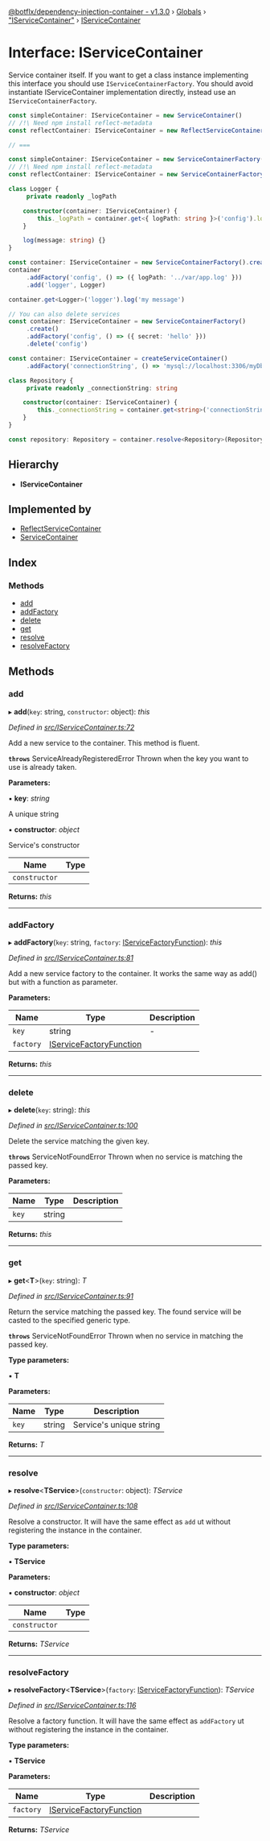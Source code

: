 [@botflx/dependency-injection-container - v1.3.0](../README.md) › [Globals](../globals.md) › ["IServiceContainer"](../modules/_iservicecontainer_.md) › [IServiceContainer](_iservicecontainer_.iservicecontainer.md)

# Interface: IServiceContainer

Service container itself.
If you want to get a class instance implementing this interface you should use `IServiceContainerFactory`.
You should avoid instantiate IServiceContainer implementation directly, instead use an `IServiceContainerFactory`.

```typescript
const simpleContainer: IServiceContainer = new ServiceContainer()
// /!\ Need npm install reflect-metadata
const reflectContainer: IServiceContainer = new ReflectServiceContainer()

// ===

const simpleContainer: IServiceContainer = new ServiceContainerFactory().create()
// /!\ Need npm install reflect-metadata
const reflectContainer: IServiceContainer = new ServiceContainerFactory({ useReflection: true }).create()
```

```typescript
class Logger {
     private readonly _logPath

    constructor(container: IServiceContainer) {
        this._logPath = container.get<{ logPath: string }>('config').logPath
    }

    log(message: string) {}
}

const container: IServiceContainer = new ServiceContainerFactory().create()
container
     .addFactory('config', () => ({ logPath: '../var/app.log' }))
     .add('logger', Logger)

container.get<Logger>('logger').log('my message')
```

```typescript
// You can also delete services
const container: IServiceContainer = new ServiceContainerFactory()
     .create()
     .addFactory('config', () => ({ secret: 'hello' }))
     .delete('config')
```

```typescript
const container: IServiceContainer = createServiceContainer()
     .addFactory('connectionString', () => 'mysql://localhost:3306/myDb?user=root&password=root')

class Repository {
     private readonly _connectionString: string

    constructor(container: IServiceContainer) {
        this._connectionString = container.get<string>('connectionString')
    }
}

const repository: Repository = container.resolve<Repository>(Repository)
```

## Hierarchy

* **IServiceContainer**

## Implemented by

* [ReflectServiceContainer](../classes/_reflectservicecontainer_.reflectservicecontainer.md)
* [ServiceContainer](../classes/_servicecontainer_.servicecontainer.md)

## Index

### Methods

* [add](_iservicecontainer_.iservicecontainer.md#add)
* [addFactory](_iservicecontainer_.iservicecontainer.md#addfactory)
* [delete](_iservicecontainer_.iservicecontainer.md#delete)
* [get](_iservicecontainer_.iservicecontainer.md#get)
* [resolve](_iservicecontainer_.iservicecontainer.md#resolve)
* [resolveFactory](_iservicecontainer_.iservicecontainer.md#resolvefactory)

## Methods

###  add

▸ **add**(`key`: string, `constructor`: object): *this*

*Defined in [src/IServiceContainer.ts:72](https://github.com/botflux/dependency-injection-container/blob/05ce70f/src/IServiceContainer.ts#L72)*

Add a new service to the container.
This method is fluent.

**`throws`** ServiceAlreadyRegisteredError Thrown when the key you want to use is already taken.

**Parameters:**

▪ **key**: *string*

A unique string

▪ **constructor**: *object*

Service's constructor

Name | Type |
------ | ------ |
`constructor` |  |

**Returns:** *this*

___

###  addFactory

▸ **addFactory**(`key`: string, `factory`: [IServiceFactoryFunction](_iservicefactoryfunction_.iservicefactoryfunction.md)): *this*

*Defined in [src/IServiceContainer.ts:81](https://github.com/botflux/dependency-injection-container/blob/05ce70f/src/IServiceContainer.ts#L81)*

Add a new service factory to the container.
It works the same way as add() but with a function as parameter.

**Parameters:**

Name | Type | Description |
------ | ------ | ------ |
`key` | string | - |
`factory` | [IServiceFactoryFunction](_iservicefactoryfunction_.iservicefactoryfunction.md) |   |

**Returns:** *this*

___

###  delete

▸ **delete**(`key`: string): *this*

*Defined in [src/IServiceContainer.ts:100](https://github.com/botflux/dependency-injection-container/blob/05ce70f/src/IServiceContainer.ts#L100)*

Delete the service matching the given key.

**`throws`** ServiceNotFoundError Thrown when no service is matching the passed key.

**Parameters:**

Name | Type | Description |
------ | ------ | ------ |
`key` | string |   |

**Returns:** *this*

___

###  get

▸ **get**<**T**>(`key`: string): *T*

*Defined in [src/IServiceContainer.ts:91](https://github.com/botflux/dependency-injection-container/blob/05ce70f/src/IServiceContainer.ts#L91)*

Return the service matching the passed key.
The found service will be casted to the specified generic type.

**`throws`** ServiceNotFoundError Thrown when no service in matching the passed key.

**Type parameters:**

▪ **T**

**Parameters:**

Name | Type | Description |
------ | ------ | ------ |
`key` | string | Service's unique string  |

**Returns:** *T*

___

###  resolve

▸ **resolve**<**TService**>(`constructor`: object): *TService*

*Defined in [src/IServiceContainer.ts:108](https://github.com/botflux/dependency-injection-container/blob/05ce70f/src/IServiceContainer.ts#L108)*

Resolve a constructor.
It will have the same effect as `add` ut without registering the instance in the container.

**Type parameters:**

▪ **TService**

**Parameters:**

▪ **constructor**: *object*

Name | Type |
------ | ------ |
`constructor` |  |

**Returns:** *TService*

___

###  resolveFactory

▸ **resolveFactory**<**TService**>(`factory`: [IServiceFactoryFunction](_iservicefactoryfunction_.iservicefactoryfunction.md)): *TService*

*Defined in [src/IServiceContainer.ts:116](https://github.com/botflux/dependency-injection-container/blob/05ce70f/src/IServiceContainer.ts#L116)*

Resolve a factory function.
It will have the same effect as `addFactory` ut without registering the instance in the container.

**Type parameters:**

▪ **TService**

**Parameters:**

Name | Type | Description |
------ | ------ | ------ |
`factory` | [IServiceFactoryFunction](_iservicefactoryfunction_.iservicefactoryfunction.md) |   |

**Returns:** *TService*
